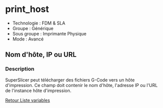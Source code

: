 # print_host

* Technologie : FDM & SLA
* Groupe : Générique
* Sous groupe : Imprimante Physique
* Mode : Avancé

## Nom d'hôte, IP ou URL

### Description

SuperSlicer peut télécharger des fichiers G-Code vers un hôte d'impression.
Ce champ doit contenir le nom d'hôte, l'adresse IP ou l'URL de l'instance hôte d'impression.

[Retour Liste variables](variable_list.md)